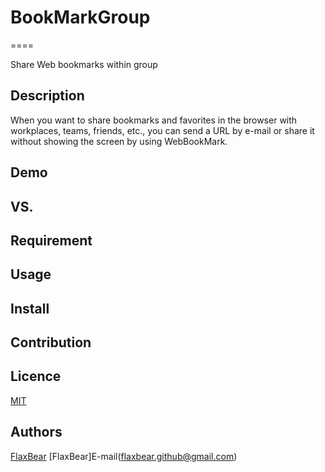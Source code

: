 # BookMarkGroup
====

Share Web bookmarks within group

## Description
When you want to share bookmarks and favorites in the browser with workplaces, teams, friends, etc.,
you can send a URL by e-mail or share it without showing the screen by using WebBookMark.

## Demo

## VS. 

## Requirement

## Usage

## Install

## Contribution

## Licence

[MIT](https://github.com/tcnksm/tool/blob/master/LICENCE)

## Authors
[FlaxBear](https://github.com/FlaxBear)
[FlaxBear]E-mail(flaxbear.github@gmail.com)